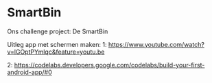 # SmartBin
Ons challenge project: De SmartBin

Uitleg app met schermen maken:
1: https://www.youtube.com/watch?v=lGOptPYmlqc&feature=youtu.be

2: https://codelabs.developers.google.com/codelabs/build-your-first-android-app/#0
